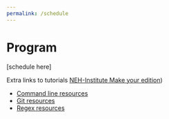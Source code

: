 ```yaml
---
permalink: /schedule
--- 
```

# Program

[schedule here]

Extra links to tutorials [NEH-Institute Make your edition](https://pittsburgh-neh-institute.github.io/Institute-Materials-2017/))

- [Command line resources](https://pittsburgh-neh-institute.github.io/Institute-Materials-2017/schedule/week_1/command-line_resources.html) 
- [Git resources](https://pittsburgh-neh-institute.github.io/Institute-Materials-2017/schedule/week_1/git_resources.html)
- [Regex resources](https://pittsburgh-neh-institute.github.io/Institute-Materials-2017/schedule/week_1/regex_resources.html)

